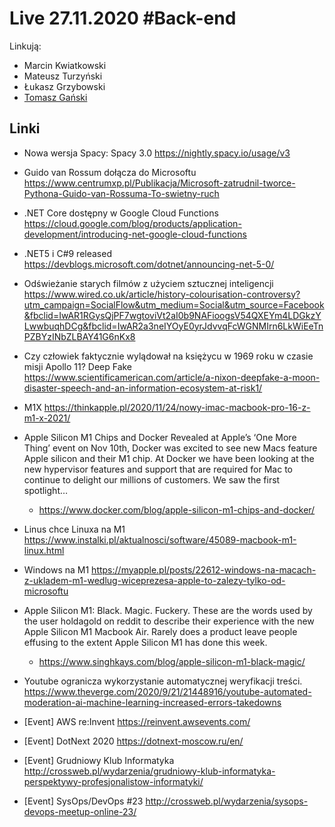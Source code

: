 # Live 27.11.2020 #Back-end

Linkują:

-   Marcin Kwiatkowski
-   Mateusz Turzyński
-   Łukasz Grzybowski
-   [Tomasz Gański](https://www.linkedin.com/in/tomaszganski)

## Linki

-   Nowa wersja Spacy: Spacy 3.0 https://nightly.spacy.io/usage/v3

-   Guido van Rossum dołącza do Microsoftu
    https://www.centrumxp.pl/Publikacja/Microsoft-zatrudnil-tworce-Pythona-Guido-van-Rossuma-To-swietny-ruch

-   .NET Core dostępny w Google Cloud Functions
    https://cloud.google.com/blog/products/application-development/introducing-net-google-cloud-functions

-   .NET5 i C#9 released https://devblogs.microsoft.com/dotnet/announcing-net-5-0/

-   Odświeżanie starych filmów z użyciem sztucznej inteligencji
    https://www.wired.co.uk/article/history-colourisation-controversy?utm_campaign=SocialFlow&utm_medium=Social&utm_source=Facebook&fbclid=IwAR1RGysQjPF7wgtoviVt2aI0b9NAFioogsV54QXEYm4LDGkzYLwwbuqhDCg&fbclid=IwAR2a3neIYOyE0yrJdvvqFcWGNMIrn6LkWiEeTnPZBYzINbZLBAY41G6nKx8

-   Czy człowiek faktycznie wylądował na księżycu w 1969 roku w czasie misji Apollo 11? Deep Fake
    https://www.scientificamerican.com/article/a-nixon-deepfake-a-moon-disaster-speech-and-an-information-ecosystem-at-risk1/

-   M1X https://thinkapple.pl/2020/11/24/nowy-imac-macbook-pro-16-z-m1-x-2021/

-   Apple Silicon M1 Chips and Docker Revealed at Apple’s ‘One More Thing’ event on Nov 10th, Docker
    was excited to see new Macs feature Apple silicon and their M1 chip. At Docker we have been
    looking at the new hypervisor features and support that are required for Mac to continue to
    delight our millions of customers. We saw the first spotlight…

    -   https://www.docker.com/blog/apple-silicon-m1-chips-and-docker/

-   Linus chce Linuxa na M1 https://www.instalki.pl/aktualnosci/software/45089-macbook-m1-linux.html

-   Windows na M1
    https://myapple.pl/posts/22612-windows-na-macach-z-ukladem-m1-wedlug-wiceprezesa-apple-to-zalezy-tylko-od-microsoftu

-   Apple Silicon M1: Black. Magic. Fuckery. These are the words used by the user holdagold on
    reddit to describe their experience with the new Apple Silicon M1 Macbook Air. Rarely does a
    product leave people effusing to the extent Apple Silicon M1 has done this week.

    -   https://www.singhkays.com/blog/apple-silicon-m1-black-magic/

-   Youtube ogranicza wykorzystanie automatycznej weryfikacji treści.
    https://www.theverge.com/2020/9/21/21448916/youtube-automated-moderation-ai-machine-learning-increased-errors-takedowns

-   [Event] AWS re:Invent https://reinvent.awsevents.com/

-   [Event] DotNext 2020 https://dotnext-moscow.ru/en/

-   [Event] Grudniowy Klub Informatyka
    http://crossweb.pl/wydarzenia/grudniowy-klub-informatyka-perspektywy-profesjonalistow-informatyki/

-   [Event] SysOps/DevOps #23 http://crossweb.pl/wydarzenia/sysops-devops-meetup-online-23/
